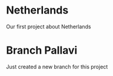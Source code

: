 # Netherlands
Our first project about Netherlands
# Branch Pallavi
Just created a new branch for this project 